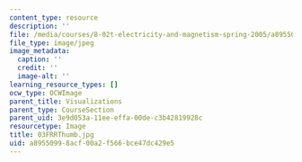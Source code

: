 ```yaml
---
content_type: resource
description: ''
file: /media/courses/8-02t-electricity-and-magnetism-spring-2005/a89550998acf00a2f566bce47dc429e5_03FRRThumb.jpg
file_type: image/jpeg
image_metadata:
  caption: ''
  credit: ''
  image-alt: ''
learning_resource_types: []
ocw_type: OCWImage
parent_title: Visualizations
parent_type: CourseSection
parent_uid: 3e9d053a-11ee-effa-00de-c3b42819928c
resourcetype: Image
title: 03FRRThumb.jpg
uid: a8955099-8acf-00a2-f566-bce47dc429e5
---
```


